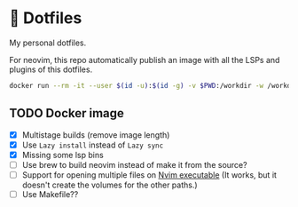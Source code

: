 # 🤖 Dotfiles

My personal dotfiles.

For neovim, this repo automatically publish an image with all the LSPs and plugins of this dotfiles.

```sh
docker run --rm -it --user $(id -u):$(id -g) -v $PWD:/workdir -w /workdir lourenci/neovim:latest
```

## TODO Docker image

- [x] Multistage builds (remove image length)
- [x] Use `Lazy install` instead of `Lazy sync`
- [x] Missing some lsp bins
- [ ] Use brew to build neovim instead of make it from the source?
- [ ] Support for opening multiple files on [Nvim executable](./docker-nvim.sh) (It works, but it doesn't create the volumes for the other paths.)
- [ ] Use Makefile??
